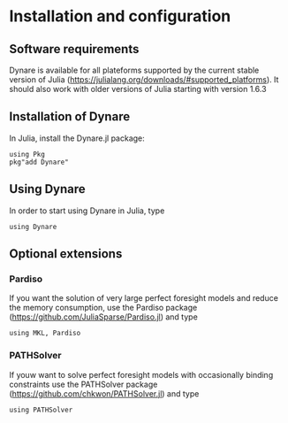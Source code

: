 # Installation and configuration

## Software requirements
Dynare is available for all plateforms supported by the current
stable version of Julia
(https://julialang.org/downloads/#supported_platforms). It should also
work with older versions of Julia starting with version 1.6.3

## Installation of Dynare

In Julia, install the Dynare.jl package:
```
using Pkg
pkg"add Dynare"
```

## Using Dynare
In order to start using Dynare in Julia, type
```
using Dynare
```

## Optional extensions

### Pardiso
If you want the solution of very large perfect foresight models and
reduce the memory consumption, use the Pardiso package
(https://github.com/JuliaSparse/Pardiso.jl) and type

```
using MKL, Pardiso
```

### PATHSolver
If youw want to solve perfect foresight models with occasionally
binding constraints use the PATHSolver package
(https://github.com/chkwon/PATHSolver.jl) and type
```
using PATHSolver
```


